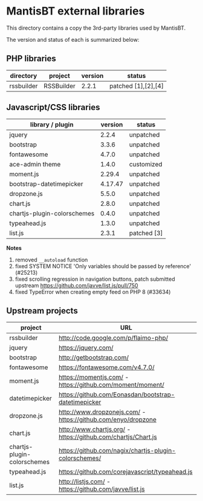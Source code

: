 # MantisBT external libraries

This directory contains a copy the 3rd-party libraries used by MantisBT.

The version and status of each is summarized below:

## PHP libraries

| directory  | project    | version | status              |
|------------|------------|---------|---------------------|
| rssbuilder | RSSBuilder | 2.2.1   | patched [1],[2],[4] |


## Javascript/CSS libraries

| library / plugin            | version | status      |
|-----------------------------|---------|-------------|
| jquery                      | 2.2.4   | unpatched   |
| bootstrap                   | 3.3.6   | unpatched   |
| fontawesome                 | 4.7.0   | unpatched   |
| ace-admin theme             | 1.4.0   | customized  |
| moment.js                   | 2.29.4  | unpatched   |
| bootstrap-datetimepicker    | 4.17.47 | unpatched   |
| dropzone.js                 | 5.5.0   | unpatched   |
| chart.js                    | 2.8.0   | unpatched   |
| chartjs-plugin-colorschemes | 0.4.0   | unpatched   |
| typeahead.js                | 1.3.0   | unpatched   |
| list.js                     | 2.3.1   | patched [3] |

**Notes**

1. removed `__autoload` function
2. fixed SYSTEM NOTICE 'Only variables should be passed by reference' (#25213)
3. fixed scrolling regression in navigation buttons, 
   patch submitted upstream https://github.com/javve/list.js/pull/750
4. fixed TypeError when creating empty feed on PHP 8 (#33634)


## Upstream projects

| project                     | URL                                                           |
|-----------------------------|---------------------------------------------------------------|
| rssbuilder                  | http://code.google.com/p/flaimo-php/                          |
| jquery                      | https://jquery.com/                                           |
| bootstrap                   | http://getbootstrap.com/                                      |
| fontawesome                 | https://fontawesome.com/v4.7.0/                               |
| moment.js                   | https://momentjs.com/ - https://github.com/moment/moment/     |
| datetimepicker              | https://github.com/Eonasdan/bootstrap-datetimepicker          |
| dropzone.js                 | http://www.dropzonejs.com/ - https://github.com/enyo/dropzone |
| chart.js                    | http://www.chartjs.org/ - https://github.com/chartjs/Chart.js |
| chartjs-plugin-colorschemes | https://github.com/nagix/chartjs-plugin-colorschemes/         |
| typeahead.js                | https://github.com/corejavascript/typeahead.js                |
| list.js                     | http://listjs.com/ - https://github.com/javve/list.js         |
